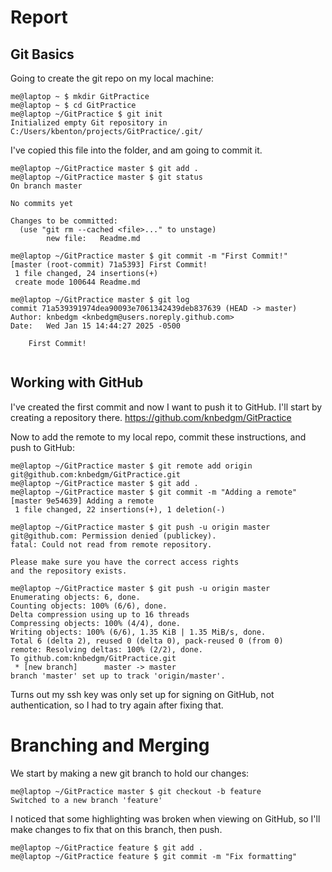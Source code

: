 # Report
## Git Basics

Going to create the git repo on my local machine:
```console
me@laptop ~ $ mkdir GitPractice
me@laptop ~ $ cd GitPractice
me@laptop ~/GitPractice $ git init
Initialized empty Git repository in C:/Users/kbenton/projects/GitPractice/.git/
```

I've copied this file into the folder, and am going to commit it.
```console
me@laptop ~/GitPractice master $ git add .
me@laptop ~/GitPractice master $ git status
On branch master

No commits yet

Changes to be committed:
  (use "git rm --cached <file>..." to unstage)
        new file:   Readme.md

me@laptop ~/GitPractice master $ git commit -m "First Commit!"
[master (root-commit) 71a5393] First Commit!
 1 file changed, 24 insertions(+)
 create mode 100644 Readme.md

me@laptop ~/GitPractice master $ git log
commit 71a539391974dea90093e7061342439deb837639 (HEAD -> master)
Author: knbedgm <knbedgm@users.noreply.github.com>
Date:   Wed Jan 15 14:44:27 2025 -0500

    First Commit!
 
```

## Working with GitHub

I've created the first commit and now I want to push it to GitHub. I'll start by creating a repository there.
https://github.com/knbedgm/GitPractice

Now to add the remote to my local repo, commit these instructions, and push to GitHub:
```console
me@laptop ~/GitPractice master $ git remote add origin git@github.com:knbedgm/GitPractice.git
me@laptop ~/GitPractice master $ git add .
me@laptop ~/GitPractice master $ git commit -m "Adding a remote"
[master 9e54639] Adding a remote
 1 file changed, 22 insertions(+), 1 deletion(-)

me@laptop ~/GitPractice master $ git push -u origin master
git@github.com: Permission denied (publickey).
fatal: Could not read from remote repository.

Please make sure you have the correct access rights
and the repository exists.

me@laptop ~/GitPractice master $ git push -u origin master
Enumerating objects: 6, done.
Counting objects: 100% (6/6), done.
Delta compression using up to 16 threads
Compressing objects: 100% (4/4), done.
Writing objects: 100% (6/6), 1.35 KiB | 1.35 MiB/s, done.
Total 6 (delta 2), reused 0 (delta 0), pack-reused 0 (from 0)
remote: Resolving deltas: 100% (2/2), done.
To github.com:knbedgm/GitPractice.git
 * [new branch]      master -> master
branch 'master' set up to track 'origin/master'.

```

Turns out my ssh key was only set up for signing on GitHub, not authentication, so I had to try again after fixing that.

# Branching and Merging

We start by making a new git branch to hold our changes:
```console
me@laptop ~/GitPractice master $ git checkout -b feature
Switched to a new branch 'feature'
```

I noticed that some highlighting was broken when viewing on GitHub, so I'll make changes to fix that on this branch, then push.
```console
me@laptop ~/GitPractice feature $ git add .
me@laptop ~/GitPractice feature $ git commit -m "Fix formatting"
```
